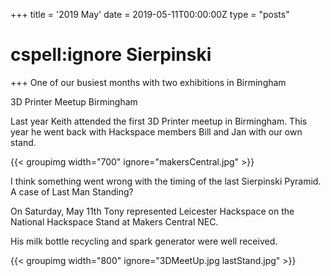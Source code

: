 +++
title = '2019 May'
date = 2019-05-11T00:00:00Z
type = "posts"
# cspell:ignore Sierpinski
+++
One of our busiest months with two exhibitions in Birmingham

3D Printer Meetup Birmingham

Last year Keith attended the first 3D Printer meetup in Birmingham. 
This year he went back with Hackspace members Bill and Jan with our own stand.

{{< groupimg width="700" ignore="makersCentral.jpg" >}}

I think something went wrong with the timing of the last Sierpinski Pyramid. A case of Last Man Standing?

On Saturday, May 11th Tony represented Leicester Hackspace on the National Hackspace Stand at Makers Central NEC.

His milk bottle recycling and spark generator were well received.

{{< groupimg width="800" ignore="3DMeetUp.jpg lastStand.jpg" >}}
